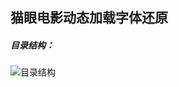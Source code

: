 ## 猫眼电影动态加载字体还原

##### 目录结构：  
![目录结构](http://upload-images.jianshu.io/upload_images/3249264-2043912f950bf376.png?imageMogr2/auto-orient/strip%7CimageView2/2/w/1240)

